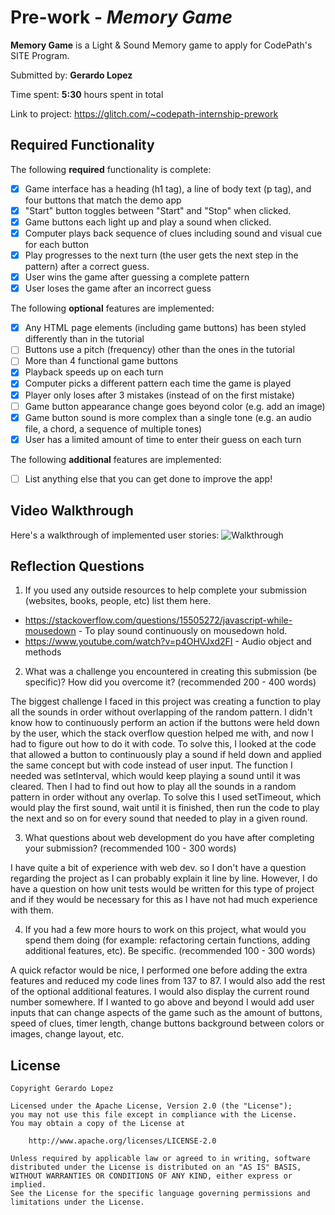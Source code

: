 # Pre-work - *Memory Game*

**Memory Game** is a Light & Sound Memory game to apply for CodePath's SITE Program. 

Submitted by: **Gerardo Lopez**

Time spent: **5:30** hours spent in total

Link to project: https://glitch.com/~codepath-internship-prework

## Required Functionality

The following **required** functionality is complete:

* [X] Game interface has a heading (h1 tag), a line of body text (p tag), and four buttons that match the demo app
* [X] "Start" button toggles between "Start" and "Stop" when clicked. 
* [X] Game buttons each light up and play a sound when clicked. 
* [X] Computer plays back sequence of clues including sound and visual cue for each button
* [X] Play progresses to the next turn (the user gets the next step in the pattern) after a correct guess. 
* [X] User wins the game after guessing a complete pattern
* [X] User loses the game after an incorrect guess

The following **optional** features are implemented:

* [X] Any HTML page elements (including game buttons) has been styled differently than in the tutorial
* [ ] Buttons use a pitch (frequency) other than the ones in the tutorial
* [ ] More than 4 functional game buttons
* [X] Playback speeds up on each turn
* [X] Computer picks a different pattern each time the game is played
* [X] Player only loses after 3 mistakes (instead of on the first mistake)
* [ ] Game button appearance change goes beyond color (e.g. add an image)
* [X] Game button sound is more complex than a single tone (e.g. an audio file, a chord, a sequence of multiple tones)
* [X] User has a limited amount of time to enter their guess on each turn

The following **additional** features are implemented:

- [ ] List anything else that you can get done to improve the app!

## Video Walkthrough

Here's a walkthrough of implemented user stories:
![Walkthrough](https://cdn.glitch.com/57386c19-ee81-4982-8eee-70b135e87830%2FProjectShowOff.gif?v=1615763009752)


## Reflection Questions
1. If you used any outside resources to help complete your submission (websites, books, people, etc) list them here. 

* https://stackoverflow.com/questions/15505272/javascript-while-mousedown - To play sound continuously on mousedown hold.
* https://www.youtube.com/watch?v=p4OHVJxd2FI - Audio object and methods

2. What was a challenge you encountered in creating this submission (be specific)? How did you overcome it? (recommended 200 - 400 words) 

The biggest challenge I faced in this project was creating a function to play all the sounds in order without overlapping of the random pattern. 
I didn't know how to continuously perform an action if the buttons were held down by the user, which the stack overflow question helped me with, and now I had to figure out how to do it with code.
To solve this, I looked at the code that allowed a button to continuously play a sound if held down and applied the same concept but with code instead of user input. The function I needed was setInterval, which would
keep playing a sound until it was cleared. Then I had to find out how to play all the sounds in a random pattern in order without any overlap. To solve this I used setTimeout, which would play the first sound, wait until it is 
finished, then run the code to play the next and so on for every sound that needed to play in a given round. 

3. What questions about web development do you have after completing your submission? (recommended 100 - 300 words) 

I have quite a bit of experience with web dev. so I don't have a question regarding the project as I can probably explain it line by line. However, I do have a question on how unit tests would be written for this type of project
and if they would be necessary for this as I have not had much experience with them.

4. If you had a few more hours to work on this project, what would you spend them doing (for example: refactoring certain functions, adding additional features, etc). Be specific. (recommended 100 - 300 words) 

A quick refactor would be nice, I performed one before adding the extra features and reduced my code lines from 137 to 87. I would also add the rest of the optional additional features. I would also display the current round number somewhere. 
If I wanted to go above and beyond I would add user inputs that can change aspects of the game such as the amount of buttons, speed of clues, timer length, change buttons background between colors or images, change layout, etc.



## License

    Copyright Gerardo Lopez

    Licensed under the Apache License, Version 2.0 (the "License");
    you may not use this file except in compliance with the License.
    You may obtain a copy of the License at

        http://www.apache.org/licenses/LICENSE-2.0

    Unless required by applicable law or agreed to in writing, software
    distributed under the License is distributed on an "AS IS" BASIS,
    WITHOUT WARRANTIES OR CONDITIONS OF ANY KIND, either express or implied.
    See the License for the specific language governing permissions and
    limitations under the License.